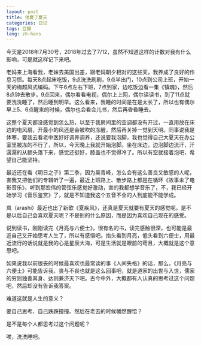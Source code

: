 ```yaml
---
layout: post
title: 他夏了夏天
categories: 日记
tags: 豆瓣
lang: zh-hans
---
```

今天是2018年7月30号，2018年过去了7/12，虽然不知道这样的计数对我有什么影响，可是就这样记下来吧。

老妈来上海看我，老妹去美国出差，跟老妈朝夕相对的这些天，我养成了良好的作息习惯。每天8点起床吃饭，9点洗洗刷刷，9点半出门，10点到公司上班，开始一天的梅超风式编码。下午6点左右下班，7点到家，边吃饭边看一集《镇魂》，然后8点钟去散步，9点回来，偶尔看看电视，偶尔上上网，偶尔读读书，到了11点就要洗洗睡了，然后睡到明早。这么看来，我睡的时间是在是太长了，所以也有偶尔早上5、6点醒来的时候，偶尔也会看会儿书，然后再昏昏睡去。

这整个夏天都没感觉到怎么热，以至于我房间里的空调都没有开过，一直用放在床边的电风扇，开最小的风还是会被吹的冻醒，然后再关掉一觉到天明。同事说我是体寒，要我去看老中医好好调养调养，还说要我泡脚，我也觉得自己大夏天在办公室里被冻的不行了，所以，今天晚上我就开始泡脚。坐在床边，边泡脚边流汗，汗潺潺的从额头落下来，感觉还挺好，膝盖也不觉得冷了。所以有空就接着泡吧，希望自己能坚持。

最近还在看《明日之子》第二季，因为吴青峰，怎么会有这么善良又敏感的人呢，害我又把他们的专辑听了一遍，最近上班路上、散步路上都是在循环《故事未了电影音乐》，听到那宏伟的管弦乐感觉好激动，害的我都想学音乐了，不，我已经开始学习《音乐鉴赏》了，就是不知道我这个五音不全的人到底能不能学成。

岚（arashi）最近也出了新歌《夏疾风》，还真是夏天就要有夏天的感觉呢。是不是以后自己会喜欢夏天呢？不是别的什么原因，而是因为喜欢自己现在的感受。

说到读书，刚刚读完《月亮与六便士》，很有名的书，读完感触很深，也可能是最近自己又开始思考人生了，所以有感悟吧。抬头看到月亮，低头看到六便士，用最近流行的话说就是我的心是星辰大海，可是生活就是眼前的苟且，大概就是这个意思吧。

如果说我以前很丧的时候最喜欢也最常读的事《人间失格》的话，那么，《月亮与六便士》可能告诉我，丧与不丧也就是这么回事吧，就是道家的出世与入世，儒家的穷则独善其身、达则兼济天下吧。古今中外，大概都有人认真的思考过这个问题吧，然后却没有告诉我答案。

难道这就是人生的意义？

要自己思考、自己跌跌撞撞、然后在老去的时候幡然醒悟？

是不是每个人都思考过这个问题呢？

唉，洗洗睡吧。

